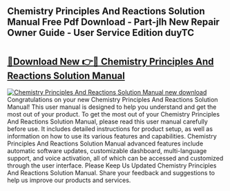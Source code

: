 ## Chemistry Principles And Reactions Solution Manual Free Pdf Download - Part-jIh New Repair Owner Guide - User Service Edition duyTC

# <h2><a href="http://bc61005.oget.top/?id=Chemistry+Principles+And+Reactions+Solution+Manual">🔗Download New 👉🔴 Chemistry Principles And Reactions Solution Manual</a></h2>

[![Chemistry Principles And Reactions Solution Manual new download](https://i.imgur.com/5g1atiW.png)](http://bc61005.oget.top/?id=Chemistry+Principles+And+Reactions+Solution+Manual)
Congratulations on your new Chemistry Principles And Reactions Solution Manual! This user manual is designed to help you understand and get the most out of your product. To get the most out of your Chemistry Principles And Reactions Solution Manual, please read this user manual carefully before use. It includes detailed instructions for product setup, as well as information on how to use its various features and capabilities. Chemistry Principles And Reactions Solution Manual advanced features include automatic software updates, customizable dashboard, multi-language support, and voice activation, all of which can be accessed and customized through the user interface. Please Keep Us Updated Chemistry Principles And Reactions Solution Manual. Share your feedback and suggestions to help us improve our products and services.
